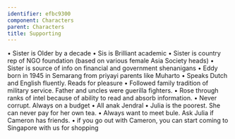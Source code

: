 ```yaml
---
identifier: efbc9300
component: Characters
parent: Characters 
title: Supporting
---
```

• Sister is Older by a decade • Sis is Brilliant academic • Sister is
country rep of NGO foundation (based on various female Asia Society
heads) • Sister is source of info on financial and government
shenanigans • Eddy born in 1945 in Semarang from priyayi parents like
Muharto • Speaks Dutch and English fluently. Reads for pleasure •
Followed family tradition of military service. Father and uncles were
guerilla fighters. • Rose through ranks of intel because of ability to
read and absorb information. • Never corrupt. Always on a budget • All
anak Jendral • Julia is the poorest. She can never pay for her own tea.
• Always want to meet bule. Ask Julia if Cameron has friends. • if you
go out with Cameron, you can start coming to Singapore with us for
shopping
